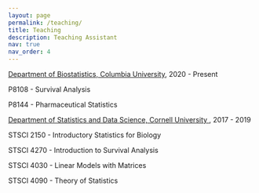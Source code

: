 ```yaml
---
layout: page
permalink: /teaching/
title: Teaching
description: Teaching Assistant
nav: true
nav_order: 4
---
```


<a href ='https://www.publichealth.columbia.edu/'> Department of Biostatistics, Columbia University</a>, 2020 - Present

P8108 - Survival Analysis

P8144 - Pharmaceutical Statistics

<a href ='https://www.cornell.edu/'> Department of Statistics and Data Science, Cornell University </a>, 2017 - 2019

STSCI 2150 - Introductory Statistics for Biology

STSCI 4270 - Introduction to Survival Analysis

STSCI 4030 - Linear Models with Matrices

STSCI 4090 - Theory of Statistics
